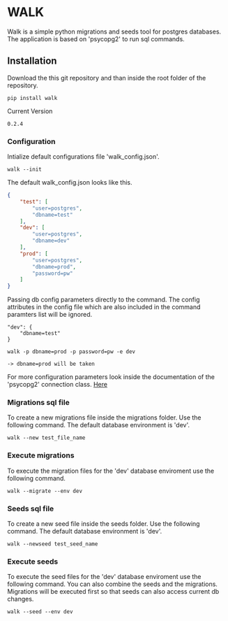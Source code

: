 # WALK

Walk is a simple python migrations and seeds tool for postgres databases. The application is based on 'psycopg2' to run sql commands.

## Installation
Download the this git repository and than inside the root folder of the repository.

```
pip install walk
```

Current Version
```
0.2.4
```

### Configuration

Intialize default configurations file 'walk_config.json'.

```
walk --init
```

The default walk_config.json looks like this. 

```json
{
    "test": [
        "user=postgres",
        "dbname=test"
    ],
    "dev": [
        "user=postgres",
        "dbname=dev"
    ],
    "prod": [
        "user=postgres",
        "dbname=prod",
        "password=pw"
    ]
}
```

Passing db config parameters directly to the command. The config attributes in the config file which are also included in the command paramters list will be ignored.

```
"dev": {
    "dbname=test"
}

walk -p dbname=prod -p password=pw -e dev

-> dbname=prod will be taken
```


For more configuration parameters look inside the documentation of the 'psycopg2' connection class. [Here](http://initd.org/psycopg/docs/module.html)

### Migrations sql file

To create a new migrations file inside the migrations folder. Use the following command. The default database environment is 'dev'.
```
walk --new test_file_name
```

### Execute migrations

To execute the migration files for the 'dev' database enviroment use the following command.
```
walk --migrate --env dev
```

### Seeds sql file

To create a new seed file inside the seeds folder. Use the following command. The default database environment is 'dev'.
```
walk --newseed test_seed_name 
```

### Execute seeds

To execute the seed files for the 'dev' database enviroment use the following command. You can also combine the seeds and the migrations. 
Migrations will be executed first so that seeds can also access current db changes.

```
walk --seed --env dev
```